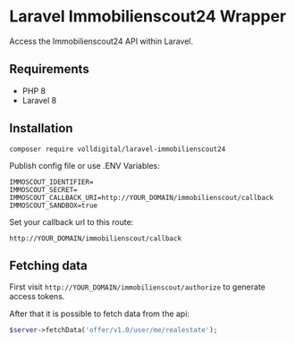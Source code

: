 # Laravel Immobilienscout24 Wrapper

Access the Immobilienscout24 API within Laravel.

## Requirements

- PHP 8
- Laravel 8

## Installation

```
composer require volldigital/laravel-immobilienscout24
```

Publish config file or use .ENV Variables:

```
IMMOSCOUT_IDENTIFIER=
IMMOSCOUT_SECRET=
IMMOSCOUT_CALLBACK_URI=http://YOUR_DOMAIN/immobilienscout/callback
IMMOSCOUT_SANDBOX=true
```

Set your callback url to this route:

```
http://YOUR_DOMAIN/immobilienscout/callback
```

## Fetching data

First visit `http://YOUR_DOMAIN/immobilienscout/authorize` to generate access tokens.

After that it is possible to fetch data from the api:

```php
$server->fetchData('offer/v1.0/user/me/realestate');
```